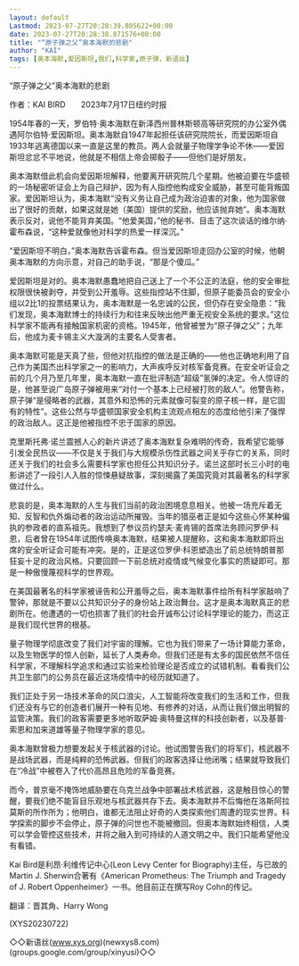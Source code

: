 ```yaml
---
layout: default
Lastmod: 2023-07-27T20:28:39.805622+00:00
date: 2023-07-27T20:28:38.871576+00:00
title: "“原子弹之父”奥本海默的悲剧"
author: "KAI"
tags: [奥本海默,爱因斯坦,我们,科学家,原子弹，新语丝]
---
```


“原子弹之父”奥本海默的悲剧

作者：KAI BIRD　　2023年7月17日纽约时报

1954年春的一天，罗伯特·奥本海默在新泽西州普林斯顿高等研究院的办公室外偶遇阿尔伯特·爱因斯坦。奥本海默自1947年起担任该研究院院长，而爱因斯坦自1933年逃离德国以来一直是这里的教员。两人会就量子物理学争论不休——爱因斯坦忿忿不平地说，他就是不相信上帝会掷骰子——但他们是好朋友。

奥本海默借此机会向爱因斯坦解释，他要离开研究院几个星期。他被迫要在华盛顿的一场秘密听证会上为自己辩护，因为有人指控他构成安全威胁，甚至可能背叛国家。爱因斯坦认为，奥本海默“没有义务让自己成为政治迫害的对象，他为国家做出了很好的贡献，如果这就是她（美国）提供的奖励，他应该抛弃她”。奥本海默表示反对，说他不能背弃美国。“他爱美国，”他的秘书、目击了这次谈话的维尔纳·霍布森说，“这种爱就像他对科学的热爱一样深沉。”

“爱因斯坦不明白，”奥本海默告诉霍布森。但当爱因斯坦走回办公室的时候，他朝奥本海默的方向示意，对自己的助手说，“那是个傻瓜。”

爱因斯坦是对的。奥本海默愚蠢地把自己送上了一个不公正的法庭，他的安全审批权限很快被剥夺，并受到公开羞辱。这些指控站不住脚，但原子能委员会的安全小组以2比1的投票结果认为，奥本海默是一名忠诚的公民，但仍存在安全隐患：“我们发现，奥本海默博士的持续行为和往来反映出他严重无视安全系统的要求。”这位科学家不能再有接触国家机密的资格。1945年，他曾被誉为“原子弹之父”；九年后，他成为麦卡锡主义大漩涡的主要名人受害者。

奥本海默可能是天真了些，但他对抗指控的做法是正确的——他也正确地利用了自己作为美国杰出科学家之一的影响力，大声疾呼反对核军备竞赛。在安全听证会之前的几个月乃至几年里，奥本海默一直在批评制造“超级”氢弹的决定。令人惊讶的是，他甚至说广岛原子弹被用来“对付一个基本上已经被打败的敌人”。他警告称，原子弹“是侵略者的武器，其意外和恐怖的元素就像可裂变的原子核一样，是它固有的特性”。这些公然与华盛顿国家安全机构主流观点相左的态度给他引来了强悍的政治敌人。这正是他被指控不忠于国家的原因。

克里斯托弗·诺兰震撼人心的新片讲述了奥本海默复杂难明的传奇，我希望它能够引发全民热议——不仅是关于我们与大规模杀伤性武器之间关乎存亡的关系，同时还关于我们的社会多么需要科学家也担任公共知识分子。诺兰这部时长三小时的电影讲述了一段引人入胜的惊悚悬疑故事，深刻揭露了美国究竟对其最著名的科学家做过什么。

悲哀的是，奥本海默的人生与我们当前的政治困境息息相关。他被一场充斥着无知、反智和仇外煽动者的政治运动所摧毁。当年的猎巫者正是如今这些心怀某种偏执的参政者的直系祖先。我想到了参议员约瑟夫·麦肯锡的首席法务顾问罗伊·科恩，后者曾在1954年试图传唤奥本海默，结果被人提醒称，这和奥本海默即将出席的安全听证会可能有冲突。是的，正是这位罗伊·科恩塑造出了前总统特朗普那狂妄十足的政治风格。只要回顾一下前总统对疫情或气候变化事实的质疑即可。那是一种傲慢蔑视科学的世界观。

在美国最著名的科学家被诬告和公开羞辱之后，奥本海默事件给所有科学家敲响了警钟，那就是不要以公共知识分子的身份站上政治舞台。这才是奥本海默真正的悲剧所在。他遭遇的一切也损害了我们的社会开诚布公讨论科学理论的能力，而这正是我们现代世界的根基。

量子物理学彻底改变了我们对宇宙的理解。它也为我们带来了一场计算能力革命，以及生物医学的惊人创新，延长了人类寿命。但我们还是有太多的国民依然不信任科学家，不理解科学追求和通过实验来检验理论是否成立的试错机制。看看我们公共卫生部门的公务员在最近这场疫情中的经历就知道了。

我们正处于另一场技术革命的风口浪尖，人工智能将改变我们的生活和工作，但我们还没有与它的创造者们展开一种有见地、有修养的对话，从而让我们做出明智的监管决策。我们的政客需要更多地听取萨姆·奥特曼这样的科技创新者，以及基普·索恩和加来道雄等量子物理学家的意见。

奥本海默曾极力想要发起关于核武器的讨论。他试图警告我们的将军们，核武器不是战场武器，而是纯粹的恐怖武器。但我们的政客选择让他闭嘴；结果就导致我们在“冷战”中被卷入了代价高昂且危险的军备竞赛。

而今，普京毫不掩饰地威胁要在乌克兰战争中部署战术核武器，这是触目惊心的警醒，要我们绝不能盲目乐观地与核武器共存下去。奥本海默并不后悔他在洛斯阿拉莫斯的所作所为；他明白，谁都无法阻止好奇的人类探索他们周遭的现实世界。科学探索的脚步不会停止，原子弹的问世也不能被撤回。但奥本海默始终相信，人类可以学会管控这些技术，并将之融入到可持续的人道文明之中。我们只能希望他没有看错。

Kai Bird是利昂·利维传记中心(Leon Levy Center for Biography)主任，与已故的Martin J. Sherwin合著有《American Prometheus: The Triumph and Tragedy of J. Robert Oppenheimer》一书。他目前正在撰写Roy Cohn的传记。

翻译：晋其角、Harry Wong

(XYS20230722)

◇◇新语丝(www.xys.org)(newxys8.com)(groups.google.com/group/xinyusi)◇◇

